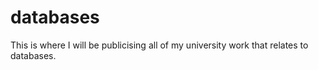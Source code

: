 # databases
This is where I will be publicising all of my university work that relates to databases.
